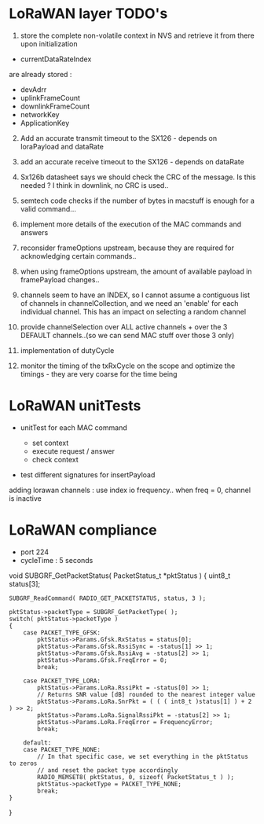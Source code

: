 # LoRaWAN layer TODO's

1. store the complete non-volatile context in NVS and retrieve it from there upon initialization
  * currentDataRateIndex

  are already stored : 
  * devAdrr
  * uplinkFrameCount
  * downlinkFrameCount
  * networkKey
  * ApplicationKey


2. Add an accurate transmit timeout to the SX126 - depends on loraPayload and dataRate
3. add an accurate receive timeout to the SX126 - depends on dataRate
4. Sx126b datasheet says we should check the CRC of the message. Is this needed ? I think in downlink, no CRC is used..


5. semtech code checks if the number of bytes in macstuff is enough for a valid command...

1. implement more details of the execution of the MAC commands and answers
2. reconsider frameOptions upstream, because they are required for acknowledging certain commands..
3. when using frameOptions upstream, the amount of available payload in framePayload changes..
4. channels seem to have an INDEX, so I cannot assume a contiguous list of channels in channelCollection, and we need an 'enable' for each individual channel. This has an impact on selecting a random channel
5. provide channelSelection over ALL active channels + over the 3 DEFAULT channels..(so we can send MAC stuff over those 3 only)
6. implementation of dutyCycle
7. monitor the timing of the txRxCycle on the scope and optimize the timings - they are very coarse for the time being


# LoRaWAN unitTests

* unitTest for each MAC command
  - set context
  - execute request / answer
  - check context

* test different signatures for insertPayload

adding lorawan channels : use index io frequency.. when freq = 0, channel is inactive


# LoRaWAN compliance
* port 224
* cycleTime : 5 seconds


void SUBGRF_GetPacketStatus( PacketStatus_t *pktStatus )
{
    uint8_t status[3];

    SUBGRF_ReadCommand( RADIO_GET_PACKETSTATUS, status, 3 );

    pktStatus->packetType = SUBGRF_GetPacketType( );
    switch( pktStatus->packetType )
    {
        case PACKET_TYPE_GFSK:
            pktStatus->Params.Gfsk.RxStatus = status[0];
            pktStatus->Params.Gfsk.RssiSync = -status[1] >> 1;
            pktStatus->Params.Gfsk.RssiAvg = -status[2] >> 1;
            pktStatus->Params.Gfsk.FreqError = 0;
            break;

        case PACKET_TYPE_LORA:
            pktStatus->Params.LoRa.RssiPkt = -status[0] >> 1;
            // Returns SNR value [dB] rounded to the nearest integer value
            pktStatus->Params.LoRa.SnrPkt = ( ( ( int8_t )status[1] ) + 2 ) >> 2;
            pktStatus->Params.LoRa.SignalRssiPkt = -status[2] >> 1;
            pktStatus->Params.LoRa.FreqError = FrequencyError;
            break;

        default:
        case PACKET_TYPE_NONE:
            // In that specific case, we set everything in the pktStatus to zeros
            // and reset the packet type accordingly
            RADIO_MEMSET8( pktStatus, 0, sizeof( PacketStatus_t ) );
            pktStatus->packetType = PACKET_TYPE_NONE;
            break;
    }
}